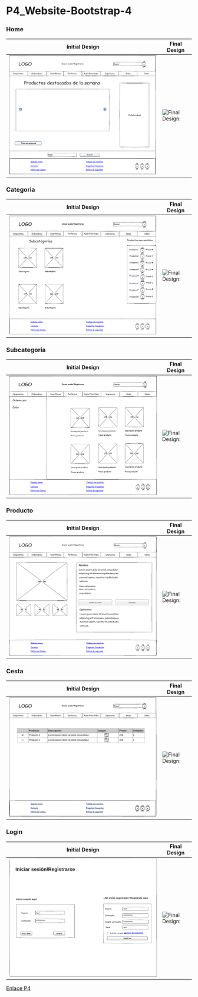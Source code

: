 # P4_Website-Bootstrap-4

### Home
| **Initial Design** | **Final Design** |
| ---------- | ---------- |
| ![Initial:](https://github.com/sergjime/P4_Website-Bootstrap-4/blob/master/img/home_antes.png)   | ![Final Design:]()   |

### Categoria
| **Initial Design** | **Final Design** |
| ---------- | ---------- |
| ![Initial:](https://github.com/sergjime/P4_Website-Bootstrap-4/blob/master/img/categoria_antes.png)   | ![Final Design:]()   |

### Subcategoria
| **Initial Design** | **Final Design** |
| ---------- | ---------- |
| ![Initial:](https://github.com/sergjime/P4_Website-Bootstrap-4/blob/master/img/subcategoria_antes.png)   | ![Final Design:]()   |

### Producto
| **Initial Design** | **Final Design** |
| ---------- | ---------- |
| ![Initial:](https://github.com/sergjime/P4_Website-Bootstrap-4/blob/master/img/producto_antes.png)   | ![Final Design:]()   |

### Cesta
| **Initial Design** | **Final Design** |
| ---------- | ---------- |
| ![Initial:](https://github.com/sergjime/P4_Website-Bootstrap-4/blob/master/img/cesta_antes.png)   | ![Final Design:]()   |

### Login
| **Initial Design** | **Final Design** |
| ---------- | ---------- |
| ![Initial:](https://github.com/sergjime/P4_Website-Bootstrap-4/blob/master/img/login_antes.png)   | ![Final Design:]()   |


[Enlace P4](https://sergjime.github.io/P4_Website-Bootstrap-4/)
